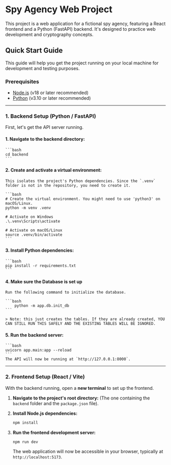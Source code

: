 # Spy Agency Web Project

This project is a web application for a fictional spy agency, featuring a React frontend and a Python (FastAPI) backend. It's designed to practice web development and cryptography concepts.

## Quick Start Guide

This guide will help you get the project running on your local machine for development and testing purposes.

### Prerequisites

- [Node.js](https://nodejs.org/) (v18 or later recommended)
- [Python](https://www.python.org/) (v3.10 or later recommended)

---

### 1. Backend Setup (Python / FastAPI)

First, let's get the API server running.

#### 1. **Navigate to the backend directory:**

    ```bash
    cd backend
    ```

#### 2. **Create and activate a virtual environment:**

    This isolates the project's Python dependencies. Since the `.venv` folder is not in the repository, you need to create it.

    ```bash
    # Create the virtual environment. You might need to use 'python3' on macOS/Linux.
    python -m venv .venv

    # Activate on Windows
    .\.venv\Scripts\activate

    # Activate on macOS/Linux
    source .venv/bin/activate
    ```

#### 3. **Install Python dependencies:**

    ```bash
    pip install -r requirements.txt
    ```

#### 4. **Make sure the Database is set up**

    Run the following command to initialize the database.

    ```bash
        python -m app.db.init_db
    ```

    > Note: this just creates the tables. If they are already created, YOU CAN STILL RUN THIS SAFELY AND THE EXISTING TABLES WILL BE IGNORED.

#### 5. **Run the backend server:**

    ```bash
    uvicorn app.main:app --reload
    ```
    The API will now be running at `http://127.0.0.1:8000`.

---

### 2. Frontend Setup (React / Vite)

With the backend running, open a **new terminal** to set up the frontend.

1.  **Navigate to the project's root directory:**
    (The one containing the `backend` folder and the `package.json` file).

2.  **Install Node.js dependencies:**

    ```bash
    npm install
    ```

3.  **Run the frontend development server:**
    ```bash
    npm run dev
    ```
    The web application will now be accessible in your browser, typically at `http://localhost:5173`.

